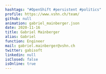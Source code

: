 ```yaml
---
hashtags: "#OpenShift #persistent #politics"
profile: https://www.vshn.ch/team/
github: null
animation: gabriel_mainberger.json
date: 2020-11-16
title: Gabriel Mainberger
alias: Gabriel
function: Engineer
mail: gabriel.mainberger@vshn.ch
twitter: gabisoft
linkedin: null
isClosed: false
isOnline: true
---
```

